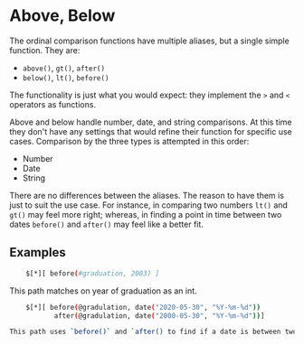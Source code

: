 
# Above, Below

The ordinal comparison functions have multiple aliases, but a single simple function. They are:

- `above()`, `gt()`, `after()`
- `below()`, `lt()`, `before()`

The functionality is just what you would expect: they implement the `>` and `<` operators as functions.

Above and below handle number, date, and string comparisons. At this time they don't have any settings that would refine their function for specific use cases. Comparison by the three types is attempted in this order:
- Number
- Date
- String

There are no differences between the aliases. The reason to have them is just to suit the use case. For instance, in comparing two numbers `lt()` and `gt()` may feel more right; whereas, in finding a point in time between two dates `before()` and `after()` may feel like a better fit.

## Examples

```bash
    $[*][ before(#graduation, 2003) ]
```
This path matches on year of graduation as an int.

```bash
    $[*][ before(@gradulation, date("2020-05-30", "%Y-%m-%d"))
           after(@gradulation, date("2000-05-30", "%Y-%m-%d"))]

This path uses `before()` and `after() to find if a date is between two dates.

